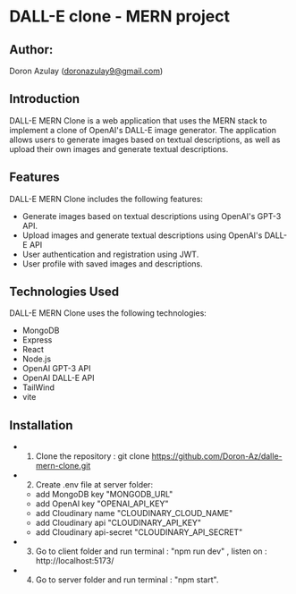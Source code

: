 # DALL-E clone - MERN project

## Author:

Doron Azulay (doronazulay9@gmail.com)

## Introduction

DALL-E MERN Clone is a web application that uses the MERN stack to implement a clone of OpenAI's DALL-E image generator. The application allows users to generate images based on textual descriptions, as well as upload their own images and generate textual descriptions.

## Features

DALL-E MERN Clone includes the following features:

- Generate images based on textual descriptions using OpenAI's GPT-3 API.
- Upload images and generate textual descriptions using OpenAI's DALL-E API
- User authentication and registration using JWT.
- User profile with saved images and descriptions.

## Technologies Used

DALL-E MERN Clone uses the following technologies:

- MongoDB
- Express
- React
- Node.js
- OpenAI GPT-3 API
- OpenAI DALL-E API
- TailWind
- vite

## Installation

- 1. Clone the repository : git clone https://github.com/Doron-Az/dalle-mern-clone.git
- 2. Create .env file at server folder:
  - add MongoDB key "MONGODB_URL"
  - add OpenAI key "OPENAI_API_KEY"
  - add Cloudinary name "CLOUDINARY_CLOUD_NAME"
  - add Cloudinary api "CLOUDINARY_API_KEY"
  - add Cloudinary api-secret "CLOUDINARY_API_SECRET"
- 3. Go to client folder and run terminal : "npm run dev" , listen on : http://localhost:5173/
- 4. Go to server folder and run terminal : "npm start".
